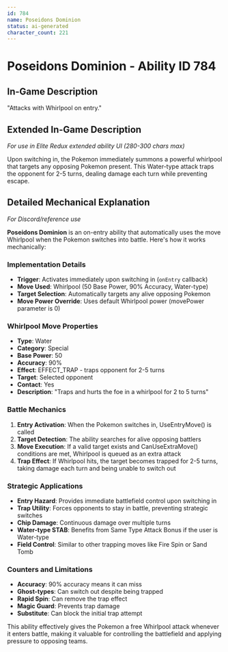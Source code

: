 ```yaml
---
id: 784
name: Poseidons Dominion
status: ai-generated
character_count: 221
---
```


# Poseidons Dominion - Ability ID 784

## In-Game Description
"Attacks with Whirlpool on entry."

## Extended In-Game Description
*For use in Elite Redux extended ability UI (280-300 chars max)*

Upon switching in, the Pokemon immediately summons a powerful whirlpool that targets any opposing Pokemon present. This Water-type attack traps the opponent for 2-5 turns, dealing damage each turn while preventing escape.

## Detailed Mechanical Explanation
*For Discord/reference use*

**Poseidons Dominion** is an on-entry ability that automatically uses the move Whirlpool when the Pokemon switches into battle. Here's how it works mechanically:

### Implementation Details
- **Trigger**: Activates immediately upon switching in (`onEntry` callback)
- **Move Used**: Whirlpool (50 Base Power, 90% Accuracy, Water-type)
- **Target Selection**: Automatically targets any alive opposing Pokemon
- **Move Power Override**: Uses default Whirlpool power (movePower parameter is 0)

### Whirlpool Move Properties
- **Type**: Water
- **Category**: Special
- **Base Power**: 50
- **Accuracy**: 90%
- **Effect**: EFFECT_TRAP - traps opponent for 2-5 turns
- **Target**: Selected opponent
- **Contact**: Yes
- **Description**: "Traps and hurts the foe in a whirlpool for 2 to 5 turns"

### Battle Mechanics
1. **Entry Activation**: When the Pokemon switches in, UseEntryMove() is called
2. **Target Detection**: The ability searches for alive opposing battlers
3. **Move Execution**: If a valid target exists and CanUseExtraMove() conditions are met, Whirlpool is queued as an extra attack
4. **Trap Effect**: If Whirlpool hits, the target becomes trapped for 2-5 turns, taking damage each turn and being unable to switch out

### Strategic Applications
- **Entry Hazard**: Provides immediate battlefield control upon switching in
- **Trap Utility**: Forces opponents to stay in battle, preventing strategic switches
- **Chip Damage**: Continuous damage over multiple turns
- **Water-type STAB**: Benefits from Same Type Attack Bonus if the user is Water-type
- **Field Control**: Similar to other trapping moves like Fire Spin or Sand Tomb

### Counters and Limitations
- **Accuracy**: 90% accuracy means it can miss
- **Ghost-types**: Can switch out despite being trapped
- **Rapid Spin**: Can remove the trap effect
- **Magic Guard**: Prevents trap damage
- **Substitute**: Can block the initial trap attempt

This ability effectively gives the Pokemon a free Whirlpool attack whenever it enters battle, making it valuable for controlling the battlefield and applying pressure to opposing teams.